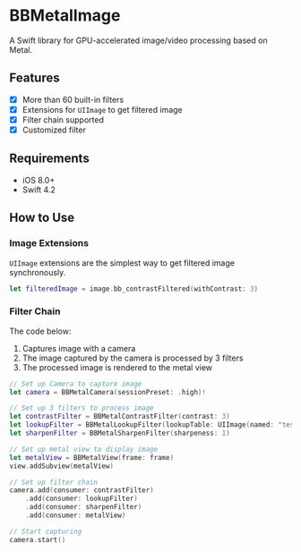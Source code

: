 # BBMetalImage

A Swift library for GPU-accelerated image/video processing based on Metal.

## Features

- [x] More than 60 built-in filters
- [x] Extensions for `UIImage` to get filtered image
- [x] Filter chain supported
- [x] Customized filter

## Requirements

- iOS 8.0+
- Swift 4.2

##  How to Use

### Image Extensions

`UIImage` extensions are the simplest way to get filtered image synchronously.

```swift
let filteredImage = image.bb_contrastFiltered(withContrast: 3)
```

### Filter Chain

The code below:

1. Captures image with a camera
2. The image captured by the camera is processed by 3 filters
3. The processed image is rendered to the metal view

```swift
// Set up Camera to capture image
let camera = BBMetalCamera(sessionPreset: .high)!

// Set up 3 filters to process image
let contrastFilter = BBMetalContrastFilter(contrast: 3)
let lookupFilter = BBMetalLookupFilter(lookupTable: UIImage(named: "test_lookup")!.bb_metalTexture!)
let sharpenFilter = BBMetalSharpenFilter(sharpeness: 1)

// Set up metal view to display image
let metalView = BBMetalView(frame: frame)
view.addSubview(metalView)

// Set up filter chain
camera.add(consumer: contrastFilter)
    .add(consumer: lookupFilter)
    .add(consumer: sharpenFilter)
    .add(consumer: metalView)

// Start capturing
camera.start()
```

